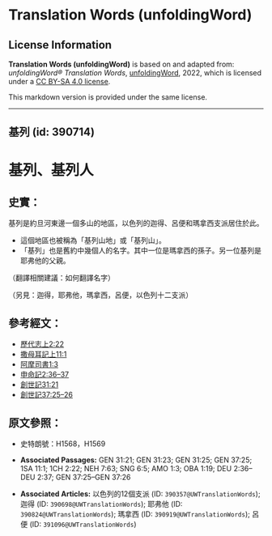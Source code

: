 # Translation Words (unfoldingWord)

## License Information

**Translation Words (unfoldingWord)** is based on and adapted from: _unfoldingWord® Translation Words_, [unfoldingWord](https://unfoldingword.org/utw), 2022, which is licensed under a [CC BY-SA 4.0 license](https://creativecommons.org/licenses/by-sa/4.0/legalcode.en).

This markdown version is provided under the same license.



--------------------------------

## 基列 (id: 390714)

基列、基列人
======

史實：
---

基列是約旦河東邊一個多山的地區，以色列的迦得、呂便和瑪拿西支派居住於此。

* 這個地區也被稱為「基列山地」或「基列山」。
* 「基列」也是舊約中幾個人的名字。其中一位是瑪拿西的孫子。另一位基列是耶弗他的父親。

（翻譯相關建議：如何翻譯名字）

（另見：迦得，耶弗他，瑪拿西，呂便，以色列十二支派）

參考經文：
-----

* [歷代志上2:22](https://ref.ly/1Chr2:22)
* [撒母耳記上11:1](https://ref.ly/1Sam11:1)
* [阿摩司書1:3](https://ref.ly/Amos1:3)
* [申命記2:36–37](https://ref.ly/Deut2:36-Deut2:37)
* [創世記31:21](https://ref.ly/Gen31:21)
* [創世記37:25–26](https://ref.ly/Gen37:25-Gen37:26)

原文參照：
-----

* 史特朗號：H1568，H1569

* **Associated Passages:** GEN 31:21; GEN 31:23; GEN 31:25; GEN 37:25; 1SA 11:1; 1CH 2:22; NEH 7:63; SNG 6:5; AMO 1:3; OBA 1:19; DEU 2:36–DEU 2:37; GEN 37:25–GEN 37:26
* **Associated Articles:** 以色列的12個支派 (ID: `390357@UWTranslationWords`); 迦得 (ID: `390698@UWTranslationWords`); 耶弗他 (ID: `390824@UWTranslationWords`); 瑪拿西 (ID: `390919@UWTranslationWords`); 呂便 (ID: `391096@UWTranslationWords`)

